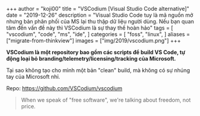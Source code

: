 +++
author = "koji00"
title = "VSCodium [Visual Studio Code alternative]"
date = "2019-12-26"
description = "Visual Studio Code tuy là mã nguồn mở nhưng bản phân phối của MS lại thu thập dữ liệu người dùng. Nếu bạn quan tâm đến vấn đề này thì VSCodium là sự thay thế hoàn hảo"
tags = [
    "vscodium",
    "code",
    "ms",
    "ide",
]
categories = [
    "foss",
    "linux",
]
aliases = ["migrate-from-thinkview"]
images  = ["img/2019/vscodium.png"]
+++

**VSCodium là một repository bao gồm các scripts để build VS Code, tự động loại bỏ branding/telemetry/licensing/tracking của Microsoft.**

Tại sao không tạo cho mình một bản "clean" build, mà không có sự nhúng tay của Microsoft nhỉ.

Repo: https://github.com/VSCodium/vscodium

> When we speak of "free software", we're talking about freedom, not price.